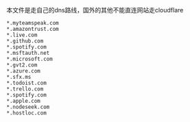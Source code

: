 本文件是走自己的dns路线，国外的其他不能直连网站走cloudflare

```
*.myteamspeak.com
*.amazontrust.com
*.live.com
*.github.com
*.spotify.com
*.msftauth.net
*.microsoft.com
*.gvt2.com
*.azure.com
*.sfx.ms
*.todoist.com
*.trello.com
*.spotify.com
*.apple.com
*.nodeseek.com
*.hostloc.com
```

